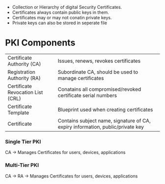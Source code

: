 - Collection or Hierarchy of digital Security Certificates.
- Certificates always contain public keys in them.
- Certificates may or may not conatin private keys.
- Private keys can also be stored in seperate file

# PKI Components
| | |
|------------|----------|
| Certificate Authority (CA) | Issues, renews, revokes certificates |
| Registration Authority (RA) | Subordinate CA, should be used to manage certificates | 
| Certificate Revocation List (CRL) | Conatains all compromised/revoked certificate serial numbers |
| Certificate Template | Blueprint used when creating certificates |
| Certificate | Contains subject name, signature of CA, expiry information, public/private key |


### Single Tier PKI
CA -> Manages Certificates for users, devices, applications

### Multi-Tier PKI
CA -> RA -> Manages Certificates for users, devices, applications